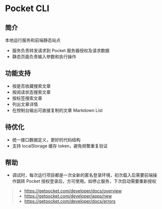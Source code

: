 # Pocket CLI

## 简介

本地运行服务和前端静态站点

- 服务负责转发请求到 Pocket 服务器授权及请求数据
- 静态页面负责输入参数和执行操作

## 功能支持

- 按是否收藏搜索文章
- 按阅读状态搜索文章
- 按标签搜索文章
- 列出文章详情
- 在控制台输出可直接复制的文章 Markdown List

## 待优化

- 统一接口数据定义，更好的代码结构
- 支持 localStorage 缓存 token，避免频繁重复验证

## 帮助

- 调试时，每次运行项目都是一次全新的匿名登录环境，初次载入后需要前端操作跳转 Pocket 授权登录后，方可使用。如停止服务，下次启动需要重新授权

> - https://getpocket.com/developer/docs/overview
> - https://getpocket.com/developer/apps/new
> - https://getpocket.com/developer/docs/errors
